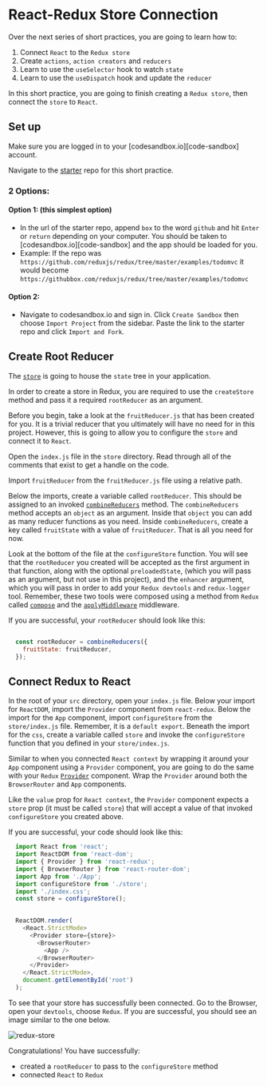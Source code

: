 # React-Redux Store Connection

Over the next series of short practices, you are going to learn how to:

1. Connect `React` to the `Redux store`
2. Create `actions`, `action creators` and `reducers`
3. Learn to use the `useSelector` hook to watch `state`
4. Learn to use the `useDispatch` hook and update the `reducer`

In this short practice, you are going to finish creating a `Redux store`, then connect the `store` to `React`.

## Set up

Make sure you are logged in to your [codesandbox.io][code-sandbox] account.

Navigate to the [starter][starter] repo for this short practice.

### 2 Options:

#### Option 1: (this simplest option)

- In the url of the starter repo, append `box` to the word `github` and hit
  `Enter` or `return` depending on your computer. You should be taken to
  [codesandbox.io][code-sandbox] and the app should be loaded for you.
- Example: If the repo was
  `https://github.com/reduxjs/redux/tree/master/examples/todomvc` it would
  become `https://githubbox.com/reduxjs/redux/tree/master/examples/todomvc`

#### Option 2:

- Navigate to codesandbox.io and sign in. Click `Create Sandbox` then choose
 `Import Project` from the sidebar. Paste the link to the starter repo and
 click `Import and Fork`.

## Create Root Reducer

The [`store`][store] is going to house the `state` tree in your application.

In order to create a store in Redux, you are required to use the `createStore` method and pass it a required `rootReducer` as an argument.

Before you begin, take a look at the `fruitReducer.js` that has been created for you. It is a trivial reducer that you ultimately will have no need for in this project. However, this is going to allow you to configure the `store` and connect it to `React`.

Open the `index.js` file in the `store` directory. Read through all of the comments that exist to get a handle on the code.

Import `fruitReducer` from the `fruitReducer.js` file using a relative path.

Below the imports, create a variable called `rootReducer`. This should be
assigned to an invoked [`combineReducers`][combine-reducers] method. The
`combineReducers` method accepts an `object` as an argument. Inside that
`object` you can add as many reducer functions as you need.
Inside `combineReducers`, create a key called `fruitState` with a value of `fruitReducer`. That is all you need for now.

Look at the bottom of the file at the `configureStore` function. You will see
that the `rootReducer` you created will be accepted as the first argument in
that function, along with the optional `preloadedState`, (which you will pass as
an argument, but not use in this project), and the `enhancer` argument, which
you will pass in order to add your `Redux devtools` and `redux-logger` tool.
Remember, these two tools were composed using a method from `Redux` called
[`compose`][compose] and the [`applyMiddleware`][applymiddleware] middleware.

If you are successful, your `rootReducer` should look like this:

```js

  const rootReducer = combineReducers({
    fruitState: fruitReducer,
  });

```

## Connect Redux to React

In the root of your `src` directory, open your `index.js` file. Below your
import for `ReactDOM`, import the `Provider` component from `react-redux`. Below
the import for the `App` component, import `configureStore` from the
`store/index.js` file. Remember, it is a `default export`. Beneath the import
for the `css`, create a variable called `store` and invoke the `configureStore`
function that you defined in your `store/index.js`.

Similar to when you connected `React context` by wrapping it around your `App`
component using a `Provider` component, you are going to do the same with your
`Redux` [`Provider`][provider] component. Wrap the `Provider` around both the
`BrowserRouter` and `App` components.

Like the `value` prop for `React context`, the `Provider` component expects a
`store` prop (it must be called `store`) that will accept a value of that
invoked `configureStore` you created above.

If you are successful, your code should look like this:

```js
  import React from 'react';
  import ReactDOM from 'react-dom';
  import { Provider } from 'react-redux';
  import { BrowserRouter } from 'react-router-dom';
  import App from './App';
  import configureStore from './store';
  import './index.css';
  const store = configureStore();
  

  ReactDOM.render(
    <React.StrictMode>
      <Provider store={store}>
        <BrowserRouter>
          <App />
        </BrowserRouter>
      </Provider>
    </React.StrictMode>,
    document.getElementById('root')
  );

```
To see that your store has successfully been connected. Go to the Browser, open
your `devtools`, choose `Redux`. If you are successful, you should see an image
similar to the one below.

![redux-store][redux-store]

Congratulations! You have successfully:
- created a `rootReducer` to pass to the `configureStore` method
- connected `React` to `Redux`

[combine-reducers]: https://redux.js.org/api/combinereducers
[compose]: https://redux.js.org/api/compose
[applymiddleware]: https://redux.js.org/api/applymiddleware
[provider]:https://react-redux.js.org/api/provider
[redux-store]:./aws-images/redux-devtools.png
[store]:https://redux.js.org/api/store
[starter]:https://github.com/orgs/appacademy-starters/repositories?type=all
